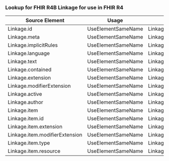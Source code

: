 ### Lookup for FHIR R4B Linkage for use in FHIR R4

| Source Element | Usage | Target |
| -------------- | ----- | ------ |
| Linkage.id | UseElementSameName | Linkage.id |
| Linkage.meta | UseElementSameName | Linkage.meta |
| Linkage.implicitRules | UseElementSameName | Linkage.implicitRules |
| Linkage.language | UseElementSameName | Linkage.language |
| Linkage.text | UseElementSameName | Linkage.text |
| Linkage.contained | UseElementSameName | Linkage.contained |
| Linkage.extension | UseElementSameName | Linkage.extension |
| Linkage.modifierExtension | UseElementSameName | Linkage.modifierExtension |
| Linkage.active | UseElementSameName | Linkage.active |
| Linkage.author | UseElementSameName | Linkage.author |
| Linkage.item | UseElementSameName | Linkage.item |
| Linkage.item.id | UseElementSameName | Linkage.item.id |
| Linkage.item.extension | UseElementSameName | Linkage.item.extension |
| Linkage.item.modifierExtension | UseElementSameName | Linkage.item.modifierExtension |
| Linkage.item.type | UseElementSameName | Linkage.item.type |
| Linkage.item.resource | UseElementSameName | Linkage.item.resource |
